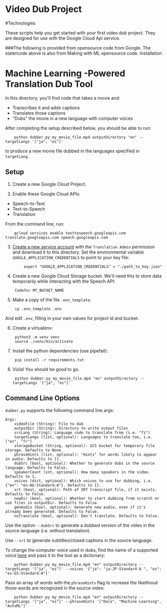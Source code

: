 # Video Dub Project



#Technologies








These scripts help you get started with your first video dub project. They are designed for use with the Google Cloud Api service.


###The following is provided from opensource code from Google. The statercode above is also from Making with ML opensource code. 
Installation 

# Machine Learning -Powered Translation Dub Tool

In this directory, you'll find code that takes a movie and:
- Transcribes it and adds captions
- Translates those captions
- "Dubs" the movie in a new language with computer voices

After completing the setup described below, you should be able to run:

        python dubber.py my_movie_file.mp4 outputDirectory "en" --targetLangs '["ja", "es"]'

to produce a new movie file dubbed in the languages specified in `targetLang`. 


## Setup

1. Create a new Google Cloud Project.

2. Enable these Google Cloud APIs:

- Speech-to-Text
- Text-to-Speech
- Translation

From the command line, run:
        
        gcloud services enable texttospeech.googleapis.com translate.googleapis.com speech.googleapis.com    

3. [Create a new service account](https://cloud.google.com/iam/docs/creating-managing-service-accounts) with the `Translation Admin` permission and download it to this directory. Set the environmental variable `GOOGLE_APPLICATION_CREDENTIALS` to point to your key file:

            export "GOOGLE_APPLICATION_CREDENTIALS" = "./path_to_key.json"

4. Create a new Google Cloud Storage bucket. We'll need this to store data temporarily while interacting with the Speech API:

        Codefor MY_BUCKET_NAME

4. Make a copy of the file `.env_template`:

        cp .env_template .env
    
And edit `.env`, filling in your own values for project id and bucket.

6. Create a virtualenv:

        python3 -m venv venv
        source ./venv/bin/activate

7. Install the python dependencies (use pipefail):

        pip install -r requirements.txt

8. Viola! You should be good to go.

        python dubber.py my_movie_file.mp4 "en" outputDirectory --targetLangs '["ja", "es"]'

## Command Line Options

`dubber.py` supports the following command line args:

    Args:
        videoFile (String): File to dub
        outputDir (String): Directory to write output files
        srcLang (String): Language code to translate from (i.e. "fi")
        targetLangs (list, optional): Languages to translate too, i.e. ["en", "fr"]
        storageBucket (String, optional): GCS bucket for temporary file storage. Defaults to None.
        phraseHints (list, optional): "Hints" for words likely to appear in audio. Defaults to [].
        dubSrc (bool, optional): Whether to generate dubs in the source language. Defaults to False.
        speakerCount (int, optional): How many speakers in the video. Defaults to 1.
        voices (dict, optional): Which voices to use for dubbing, i.e. {"en": "en-AU-Standard-A"}. Defaults to {}.
        srt (bool, optional): Path of SRT transcript file, if it exists. Defaults to False.
        newDir (bool, optional): Whether to start dubbing from scratch or use files in outputDir. Defaults to False.
        genAudio (bool, optional): Generate new audio, even if it's already been generated. Defaults to False.
        noTranslate (bool, optional): Don't translate. Defaults to False.

Use the option `--dubSrc` to generate a dubbed version of the video in the source language (i.e. without translation).

Use `--srt` to generate subtitles/closed captions in the source language.

To change the computer voice used in dubs, find the name of a supported voice [here](https://cloud.google.com/text-to-speech/docs/voices) and pass it to the tool as a dictionary:

        python dubber.py my_movie_file.mp4 "en" outputDirectory --targetLangs '["ja", "es"]' --voices '{"ja": "ja-JP-Standard-A	", "es": "es-ES-Standard-A"}'

Pass an array of words with the `phraseHints` flag to increase the likelihood those words are recognized in the source video:

        python dubber.py my_movie_file.mp4 "en" outputDirectory --targetLangs '["ja", "es"]' --phraseHints '["Dale", "Machine Learning", "AutoML"]'
